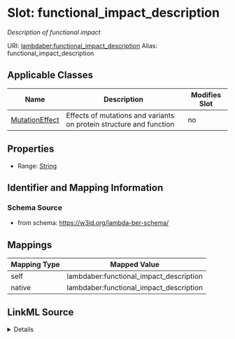 

# Slot: functional_impact_description 


_Description of functional impact_





URI: [lambdaber:functional_impact_description](https://w3id.org/lambda-ber-schema/functional_impact_description)
Alias: functional_impact_description

<!-- no inheritance hierarchy -->





## Applicable Classes

| Name | Description | Modifies Slot |
| --- | --- | --- |
| [MutationEffect](MutationEffect.md) | Effects of mutations and variants on protein structure and function |  no  |






## Properties

* Range: [String](String.md)




## Identifier and Mapping Information






### Schema Source


* from schema: https://w3id.org/lambda-ber-schema/




## Mappings

| Mapping Type | Mapped Value |
| ---  | ---  |
| self | lambdaber:functional_impact_description |
| native | lambdaber:functional_impact_description |




## LinkML Source

<details>
```yaml
name: functional_impact_description
description: Description of functional impact
from_schema: https://w3id.org/lambda-ber-schema/
rank: 1000
alias: functional_impact_description
owner: MutationEffect
domain_of:
- MutationEffect
range: string

```
</details>
